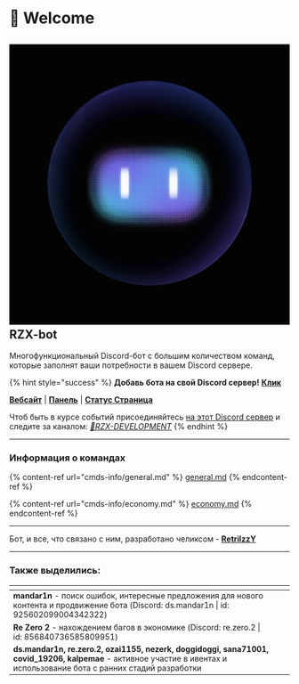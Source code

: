 # 🤟 Welcome

## <img src=".gitbook/assets/rzx-bot_pfp.webp" alt="" data-size="line"> **RZX-bot**

Многофункциональный Discord-бот с большим количеством команд, которые заполнят ваши потребности в вашем Discord сервере.

{% hint style="success" %}
**Добавь бота на свой Discord сервер!** [**Клик**](https://invite.rzx.ehd.lol/)

[**Вебсайт**](https://rzx-bot.top) | [**Панель**](https://dash.rzx-bot.top) | [**Статус Страница**](https://uptime.rzx-bot.top)

Чтоб быть в курсе событий присоединяйтесь [на этот Discord сервер](https://discord.gg/cEqr2Cv73j) и следите за каналом: [_🤖RZX-DEVELOPMENT_](https://discord.com/channels/967016490723336192/1131319491494686720)
{% endhint %}

***

### Информация о командах

{% content-ref url="cmds-info/general.md" %}
[general.md](cmds-info/general.md)
{% endcontent-ref %}

{% content-ref url="cmds-info/economy.md" %}
[economy.md](cmds-info/economy.md)
{% endcontent-ref %}

***

Бот, и все, что связано с ним, разработано челиксом - [**RetrilzzY**](https://retrilzzy.top/)

***

### Также выделились:

<table data-view="cards"><thead><tr><th></th><th></th><th></th></tr></thead><tbody><tr><td><strong>mandar1n</strong> - поиск ошибок, интересные предложения для нового контента и продвижение бота (Discord: ds.mandar1n | id: 925602099004342322)</td><td></td><td></td></tr><tr><td><strong>Re Zero 2</strong> - нахождением багов в экономике (Discord: re.zero.2 | id: 856840736585809951)</td><td></td><td></td></tr><tr><td><strong>ds.mandar1n, re.zero.2, ozai1155, nezerk, doggidoggi, sana71001, covid_19206, kalpemae</strong> - активное участие в ивентах и использование бота с ранних стадий разработки</td><td></td><td></td></tr></tbody></table>
